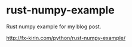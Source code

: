# rust-numpy-example
Rust numpy example for my blog post.

http://fx-kirin.com/python/rust-numpy-example/
